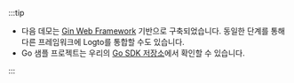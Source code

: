 :::tip

- 다음 데모는 [Gin Web Framework](https://gin-gonic.com) 기반으로 구축되었습니다. 동일한 단계를 통해 다른 프레임워크에 Logto를 통합할 수도 있습니다.
- Go 샘플 프로젝트는 우리의 [Go SDK 저장소](https://github.com/logto-io/go/tree/master/gin-sample)에서 확인할 수 있습니다.

:::
